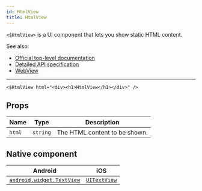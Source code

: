 ```yaml
---
id: HtmlView
title: HtmlView
---
```

<!-- contributors: [shirakaba, MisterBrownRSA, rigor789, ikoevska] -->

`<$HtmlView>` is a UI component that lets you show static HTML content.

See also:

* [Official top-level documentation](https://docs.nativescript.org/ui/components/html-view)
* [Detailed API specification](https://docs.nativescript.org/api-reference/classes/_ui_html_view_.htmlview)
* [WebView](/docs/components/web-view)

---

```tsx
<$HtmlView html="<div><h1>HtmlView</h1></div>" />
```

<!-- [> screenshots for=HtmlView <] -->

## Props

| Name | Type | Description |
|------|------|-------------|
| `html` | `string` | The HTML content to be shown.

## Native component

| Android | iOS |
|---------|-----|
| [`android.widget.TextView`](https://developer.android.com/reference/android/widget/TextView.html) | [`UITextView`](https://developer.apple.com/documentation/uikit/uitextview)